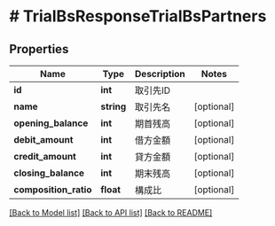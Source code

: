 # # TrialBsResponseTrialBsPartners

## Properties

Name | Type | Description | Notes
------------ | ------------- | ------------- | -------------
**id** | **int** | 取引先ID | 
**name** | **string** | 取引先名 | [optional] 
**opening_balance** | **int** | 期首残高 | [optional] 
**debit_amount** | **int** | 借方金額 | [optional] 
**credit_amount** | **int** | 貸方金額 | [optional] 
**closing_balance** | **int** | 期末残高 | [optional] 
**composition_ratio** | **float** | 構成比 | [optional] 

[[Back to Model list]](../../README.md#documentation-for-models) [[Back to API list]](../../README.md#documentation-for-api-endpoints) [[Back to README]](../../README.md)


